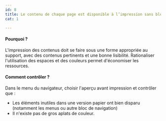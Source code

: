 ```yaml
---
id: 8
title: Le contenu de chaque page est disponible à l’impression sans bloc de navigation ni aplat de couleur
cat: 1

---
```


#### Pourquoi ?

L'impression des contenus doit se faire sous une forme appropriée au support, avec des contenus pertinents et une bonne lisibilité. Rationaliser l'utilisation des espaces et des couleurs permet d'économiser les ressources.

#### Comment contrôler ?

Dans le menu du navigateur, choisir l'aperçu avant impression et contrôler que :
* Les éléments inutiles dans une version papier ont bien disparu (notamment les menus ou autre bloc de navigation)
* Il n'existe pas de gros aplats de couleur.